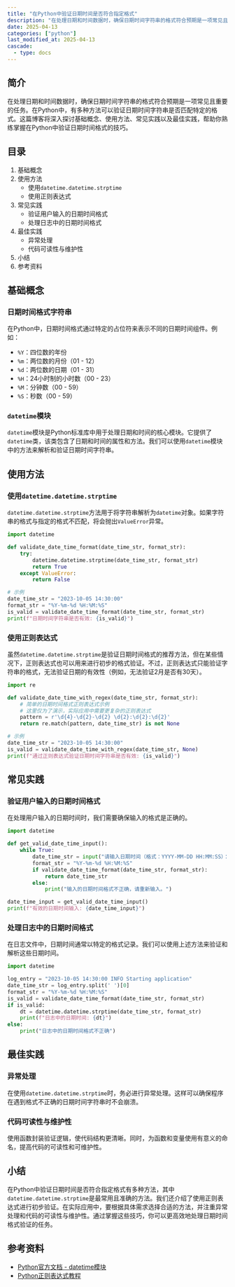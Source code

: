 ```yaml
---
title: "在Python中验证日期时间是否符合指定格式"
description: "在处理日期和时间数据时，确保日期时间字符串的格式符合预期是一项常见且重要的任务。在Python中，有多种方法可以验证日期时间字符串是否匹配特定的格式。这篇博客将深入探讨基础概念、使用方法、常见实践以及最佳实践，帮助你熟练掌握在Python中验证日期时间格式的技巧。"
date: 2025-04-13
categories: ["python"]
last_modified_at: 2025-04-13
cascade:
  - type: docs
---
```



## 简介
在处理日期和时间数据时，确保日期时间字符串的格式符合预期是一项常见且重要的任务。在Python中，有多种方法可以验证日期时间字符串是否匹配特定的格式。这篇博客将深入探讨基础概念、使用方法、常见实践以及最佳实践，帮助你熟练掌握在Python中验证日期时间格式的技巧。

<!-- more -->
## 目录
1. 基础概念
2. 使用方法
    - 使用`datetime.datetime.strptime`
    - 使用正则表达式
3. 常见实践
    - 验证用户输入的日期时间格式
    - 处理日志中的日期时间格式
4. 最佳实践
    - 异常处理
    - 代码可读性与维护性
5. 小结
6. 参考资料

## 基础概念
### 日期时间格式字符串
在Python中，日期时间格式通过特定的占位符来表示不同的日期时间组件。例如：
- `%Y`：四位数的年份
- `%m`：两位数的月份（01 - 12）
- `%d`：两位数的日期（01 - 31）
- `%H`：24小时制的小时数（00 - 23）
- `%M`：分钟数（00 - 59）
- `%S`：秒数（00 - 59）

### `datetime`模块
`datetime`模块是Python标准库中用于处理日期和时间的核心模块。它提供了`datetime`类，该类包含了日期和时间的属性和方法。我们可以使用`datetime`模块中的方法来解析和验证日期时间字符串。

## 使用方法
### 使用`datetime.datetime.strptime`
`datetime.datetime.strptime`方法用于将字符串解析为`datetime`对象。如果字符串的格式与指定的格式不匹配，将会抛出`ValueError`异常。

```python
import datetime

def validate_date_time_format(date_time_str, format_str):
    try:
        datetime.datetime.strptime(date_time_str, format_str)
        return True
    except ValueError:
        return False

# 示例
date_time_str = "2023-10-05 14:30:00"
format_str = "%Y-%m-%d %H:%M:%S"
is_valid = validate_date_time_format(date_time_str, format_str)
print(f"日期时间字符串是否有效: {is_valid}")
```

### 使用正则表达式
虽然`datetime.datetime.strptime`是验证日期时间格式的推荐方法，但在某些情况下，正则表达式也可以用来进行初步的格式验证。不过，正则表达式只能验证字符串的格式，无法验证日期的有效性（例如，无法验证2月是否有30天）。

```python
import re

def validate_date_time_with_regex(date_time_str, format_str):
    # 简单的日期时间格式正则表达式示例
    # 这里仅为了演示，实际应用中需要更复杂的正则表达式
    pattern = r'\d{4}-\d{2}-\d{2} \d{2}:\d{2}:\d{2}'
    return re.match(pattern, date_time_str) is not None

# 示例
date_time_str = "2023-10-05 14:30:00"
is_valid = validate_date_time_with_regex(date_time_str, None)
print(f"通过正则表达式验证日期时间字符串是否有效: {is_valid}")
```

## 常见实践
### 验证用户输入的日期时间格式
在处理用户输入的日期时间时，我们需要确保输入的格式是正确的。

```python
import datetime

def get_valid_date_time_input():
    while True:
        date_time_str = input("请输入日期时间（格式：YYYY-MM-DD HH:MM:SS）：")
        format_str = "%Y-%m-%d %H:%M:%S"
        if validate_date_time_format(date_time_str, format_str):
            return date_time_str
        else:
            print("输入的日期时间格式不正确，请重新输入。")

date_time_input = get_valid_date_time_input()
print(f"有效的日期时间输入: {date_time_input}")
```

### 处理日志中的日期时间格式
在日志文件中，日期时间通常以特定的格式记录。我们可以使用上述方法来验证和解析这些日期时间。

```python
import datetime

log_entry = "2023-10-05 14:30:00 INFO Starting application"
date_time_str = log_entry.split(' ')[0]
format_str = "%Y-%m-%d %H:%M:%S"
is_valid = validate_date_time_format(date_time_str, format_str)
if is_valid:
    dt = datetime.datetime.strptime(date_time_str, format_str)
    print(f"日志中的日期时间: {dt}")
else:
    print("日志中的日期时间格式不正确")
```

## 最佳实践
### 异常处理
在使用`datetime.datetime.strptime`时，务必进行异常处理。这样可以确保程序在遇到格式不正确的日期时间字符串时不会崩溃。

### 代码可读性与维护性
使用函数封装验证逻辑，使代码结构更清晰。同时，为函数和变量使用有意义的命名，提高代码的可读性和可维护性。

## 小结
在Python中验证日期时间是否符合指定格式有多种方法，其中`datetime.datetime.strptime`是最常用且准确的方法。我们还介绍了使用正则表达式进行初步验证。在实际应用中，要根据具体需求选择合适的方法，并注重异常处理和代码的可读性与维护性。通过掌握这些技巧，你可以更高效地处理日期时间格式验证的任务。

## 参考资料
- [Python官方文档 - datetime模块](https://docs.python.org/3/library/datetime.html)
- [Python正则表达式教程](https://docs.python.org/3/howto/regex.html)